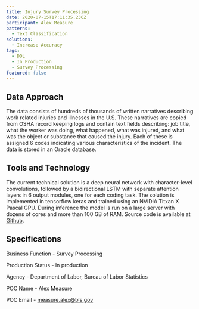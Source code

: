 ```yaml
---
title: Injury Survey Processing
date: 2020-07-15T17:11:35.236Z
participant: Alex Measure
patterns:
  - Text Classification
solutions:
  - Increase Accuracy
tags:
  - DOL
  - In Production
  - Survey Processing
featured: false
---
```

## Data Approach

The data consists of hundreds of thousands of written narratives describing work related injuries and illnesses in the U.S. These narratives are copied from OSHA record keeping logs and contain text fields describing: job title, what the worker was doing, what happened, what was injured, and what was the object or substance that caused the injury. Each of these is assigned 6 codes indicating various characteristics of the incident. The data is stored in an Oracle database.

## Tools and Technology

The current technical solution is a deep neural network with character-level convolutions, followed by a bidirectional LSTM with separate attention layers in 6 output modules, one for each coding task. The solution is implemented in tensorflow keras and trained using an NVIDIA Titxan X Pascal GPU. During inference the model is run on a large server with dozens of cores and more than 100 GB of RAM. Source code is available at [Github](https://github.com/USDepartmentofLabor/soii_neural_autocoder). 

## Specifications

Business Function - Survey Processing

Production Status - In production

Agency - Department of Labor, Bureau of Labor Statistics

POC Name - Alex Measure

POC Email - measure.alex@bls.gov